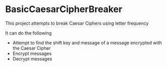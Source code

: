 # BasicCaesarCipherBreaker
This project attempts to break Caesar Ciphers using letter frequency 

It can do the following
- Attempt to find the shift key and message of a message encrypted with the Caesar Cipher
- Encrypt messages
- Decrypt messages  
